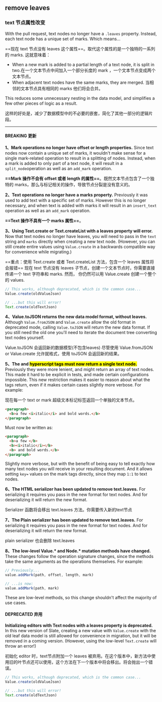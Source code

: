 ## remove leaves

### text 节点属性改变

With the pull request, text nodes no longer have a `.leaves` property. Instead, each text node has a unique set of marks. Which means...

==现在 text 节点没有 leaves 这个属性==。取代这个属性的是一个独特的一系列的 marks. 这就意味着：

- When a new mark is added to a partial length of a text node, it is split in two.在一个文本节点中间加入一个部分长度的 mark ，一个文本节点变成两个文本节点。
- When adjacent text nodes have the same marks, they are merged. 当相邻的文本节点具有相同的 marks 他们将会合并。

This reduces some unnecessary nesting in the data model, and simplifies a few other pieces of logic as a result.

这样的好处是，减少了数据模型中的不必要的嵌套，简化了其他一部分的逻辑片段。

------

#### BREAKING 更新

**1、Mark operations no longer have offset or length properties.** Since text nodes now contain a unique set of marks, it wouldn't make sense for a single mark-related operation to result in a splitting of nodes. Instead, when a mark is added to only part of a text node, it will result in a `split_node`operation as well as an `add_mark` operation.

**==Mark 操作不会有 offset 或者 length 的属性==**。既然文本节点包含了一个独特的 marks，那么与标记相关的操作，导致节点分裂是没有意义的。



**2、Text operations no longer have a marks property.** Previously it was used to add text with a specific set of marks. However this is no longer necessary, and when text is added with marks it will result in an `insert_text` operation as well as an `add_mark` operation.

**==Text 操作不具有一个 marks 属性==**。



**3、Using Text.create or Text.createList with a leaves property will error.** Now that text nodes no longer have leaves, you will need to pass in the `text` string and `marks` directly when creating a new text node. (However, you can still create entire values using `Value.create` in a backwards compatible way for convenience while migrating.)

==重点：使用 Text.create 或者 Text.createList 方法，包含一个 leaves 属性将会报错== 现在 text 节点没有 leaves 子节点，创建一个文本节点时，你需要直接传递一个 text 字符串和 marks. 然而， 你仍然可以用 Value.create 创建一个整个的 values.

```js
// This works, although deprecated, which is the common case...
Value.create(oldValueJson)

// ...but this will error!
Text.create(oldTextJson)
```



**4、Value.toJSON returns the new data model format, without leaves.** Although `Value.fromJSON` and `Value.create` allow the old format in deprecated mode, calling `Value.toJSON` will return the new data format. If you still need the old one you'll need to iterate the document tree converting text nodes yourself.

Value.toJSON 会返回新的数据模型(不包含leaves) 尽管使用 Value.fromJSON or Value.create 允许就格式，使用 toJSON 会返回新的结果。



**5、The <text> and <mark> hyperscript tags must now return a single text node.** Previously they were more lenient, and might return an array of text nodes. This made it hard to be explicit in tests, and made certain configurations impossible. This new restriction makes it easier to reason about what the tags return, even if it makes certain cases slightly more verbose. For example:

现在每一个 text or mark 超级文本标记标签返回一个单独的文本节点。

```html
<paragraph>
  <b>a few <i>italic</i> and bold words.</b>
</paragraph>
```

Must now be written as:

```html
<paragraph>
  <b>a few </b>
  <b><i>italic</i></b>
  <b> and bold words.</b>
</paragraph>
```

Slightly more verbose, but with the benefit of being easy to tell exactly how many text nodes you will receive in your resulting document. And it allows setting `key=` values on the mark tags directly, since they map `1:1` to text nodes.



**6、The HTML serializer has been updated to remove text.leaves.** For serializing it requires you pass in the new format for text nodes. And for deserializing it will return the new format.

Serializer 函数将会移出 text.leaves 方法。你需要传入新的text节点



**7、The Plain serializer has been updated to remove text.leaves.** For serializing it requires you pass in the new format for text nodes. And for deserializing it will return the new format.

plain serializer 也会删除 text.leaves



**8、The low-level Value.\* and Node.\* mutation methods have changed.** These changes follow the operation signature changes, since the methods take the same arguments as the operations themselves. For example:

```js
// Previously...
value.addMark(path, offset, length, mark)

// ...is now:
value.addMark(path, mark)
```

These are low-level methods, so this change shouldn't affect the majority of use cases.



#### DEPRECATED 弃用

**Initializing editors with Text nodes with a leaves property is deprecated.** In this new version of Slate, creating a new value with `Value.create` with the old leaf data model is still allowed for convenience in migration, but it will be removed in a coming version. (However, using the low-level `Text.create` will throw an error!)

初始化 editor 时，text节点附加一个 leaves 被弃用。在这个版本中，新方法中使用旧的叶节点还可以使用，这个方法在下一个版本中将会移出。将会抛出一个错误。

```js
// This works, although deprecated, which is the common case...
Value.create(oldValueJson)

// ...but this will error!
Text.create(oldTextJson)
```